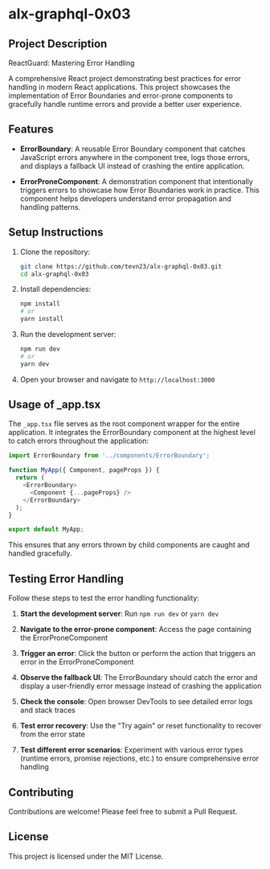 # alx-graphql-0x03

## Project Description

ReactGuard: Mastering Error Handling

A comprehensive React project demonstrating best practices for error handling in modern React applications. This project showcases the implementation of Error Boundaries and error-prone components to gracefully handle runtime errors and provide a better user experience.

## Features

- **ErrorBoundary**: A reusable Error Boundary component that catches JavaScript errors anywhere in the component tree, logs those errors, and displays a fallback UI instead of crashing the entire application.

- **ErrorProneComponent**: A demonstration component that intentionally triggers errors to showcase how Error Boundaries work in practice. This component helps developers understand error propagation and handling patterns.

## Setup Instructions

1. Clone the repository:
   ```bash
   git clone https://github.com/tevn23/alx-graphql-0x03.git
   cd alx-graphql-0x03
   ```

2. Install dependencies:
   ```bash
   npm install
   # or
   yarn install
   ```

3. Run the development server:
   ```bash
   npm run dev
   # or
   yarn dev
   ```

4. Open your browser and navigate to `http://localhost:3000`

## Usage of _app.tsx

The `_app.tsx` file serves as the root component wrapper for the entire application. It integrates the ErrorBoundary component at the highest level to catch errors throughout the application:

```typescript
import ErrorBoundary from '../components/ErrorBoundary';

function MyApp({ Component, pageProps }) {
  return (
    <ErrorBoundary>
      <Component {...pageProps} />
    </ErrorBoundary>
  );
}

export default MyApp;
```

This ensures that any errors thrown by child components are caught and handled gracefully.

## Testing Error Handling

Follow these steps to test the error handling functionality:

1. **Start the development server**: Run `npm run dev` or `yarn dev`

2. **Navigate to the error-prone component**: Access the page containing the ErrorProneComponent

3. **Trigger an error**: Click the button or perform the action that triggers an error in the ErrorProneComponent

4. **Observe the fallback UI**: The ErrorBoundary should catch the error and display a user-friendly error message instead of crashing the application

5. **Check the console**: Open browser DevTools to see detailed error logs and stack traces

6. **Test error recovery**: Use the "Try again" or reset functionality to recover from the error state

7. **Test different error scenarios**: Experiment with various error types (runtime errors, promise rejections, etc.) to ensure comprehensive error handling

## Contributing

Contributions are welcome! Please feel free to submit a Pull Request.

## License

This project is licensed under the MIT License.
